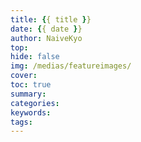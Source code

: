 ```yaml
---
title: {{ title }}
date: {{ date }}
author: NaiveKyo
top:
hide: false
img: /medias/featureimages/
cover:
toc: true
summary:
categories:
keywords:
tags:
---
```

